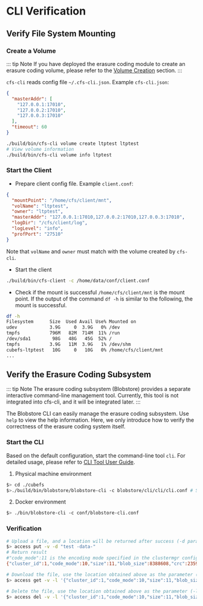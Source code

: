# CLI Verification

## Verify File System Mounting

### Create a Volume

::: tip Note
If you have deployed the erasure coding module to create an erasure coding volume, please refer to the [Volume Creation](../user-guide/volume.md) section.
:::

`cfs-cli` reads config file `~/.cfs-cli.json`. Example `cfs-cli.json`:

```json
{
  "masterAddr": [
    "127.0.0.1:17010",
    "127.0.0.2:17010",
    "127.0.0.3:17010"
  ],
  "timeout": 60
}
```

```bash
./build/bin/cfs-cli volume create ltptest ltptest
# View volume information
./build/bin/cfs-cli volume info ltptest
```

### Start the Client


- Prepare client config file. Example `client.conf`:

```json
{
  "mountPoint": "/home/cfs/client/mnt",
  "volName": "ltptest",
  "owner": "ltptest",
  "masterAddr": "127.0.0.1:17010,127.0.0.2:17010,127.0.0.3:17010",
  "logDir": "/cfs/client/log",
  "logLevel": "info",
  "profPort": "27510"
}
```

Note that `volName` and `owner` must match with the volume created by `cfs-cli`.

- Start the client
```bash
./build/bin/cfs-client -c /home/data/conf/client.conf
```

- Check if the mount is successful
  `/home/cfs/client/mnt` is the mount point. If the output of the command `df -h` is similar to the following, the mount is successful.
```bash
df -h
Filesystem      Size  Used Avail Use% Mounted on
udev            3.9G     0  3.9G   0% /dev
tmpfs           796M   82M  714M  11% /run
/dev/sda1        98G   48G   45G  52% /
tmpfs           3.9G   11M  3.9G   1% /dev/shm
cubefs-ltptest   10G     0   10G   0% /home/cfs/client/mnt
...
```

## Verify the Erasure Coding Subsystem

::: tip Note
The erasure coding subsystem (Blobstore) provides a separate interactive command-line management tool. Currently, this tool is not integrated into cfs-cli, and it will be integrated later.
:::

The Blobstore CLI can easily manage the erasure coding subsystem. Use `help` to view the help information. Here, we only introduce how to verify the correctness of the erasure coding system itself.

### Start the CLI

Based on the default configuration, start the command-line tool `cli`. For detailed usage, please refer to [CLI Tool User Guide](../tools/cli.md).
1. Physical machine environment
``` bash
$> cd ./cubefs
$>./build/bin/blobstore/blobstore-cli -c blobstore/cli/cli/cli.conf # Start the command line with the default configuration
```
2. Docker environment
``` bash
$> ./bin/blobstore-cli -c conf/blobstore-cli.conf
```

### Verification

``` bash
# Upload a file, and a location will be returned after success (-d parameter is the actual content of the file)
$> access put -v -d "test -data-"
# Return result
#"code_mode":11 is the encoding mode specified in the clustermgr configuration file, and 11 is the EC3P3 encoding mode.
{"cluster_id":1,"code_mode":10,"size":11,"blob_size":8388608,"crc":2359314771,"blobs":[{"min_bid":1844899,"vid":158458,"count":1}]}

# Download the file, use the location obtained above as the parameter (-l), and you can download the file content
$> access get -v -l '{"cluster_id":1,"code_mode":10,"size":11,"blob_size":8388608,"crc":2359314771,"blobs":[{"min_bid":1844899,"vid":158458,"count":1}]}'

# Delete the file, use the location obtained above as the parameter (-l); deleting the file requires manual confirmation
$> access del -v -l '{"cluster_id":1,"code_mode":10,"size":11,"blob_size":8388608,"crc":2359314771,"blobs":[{"min_bid":1844899,"vid":158458,"count":1}]}'
```